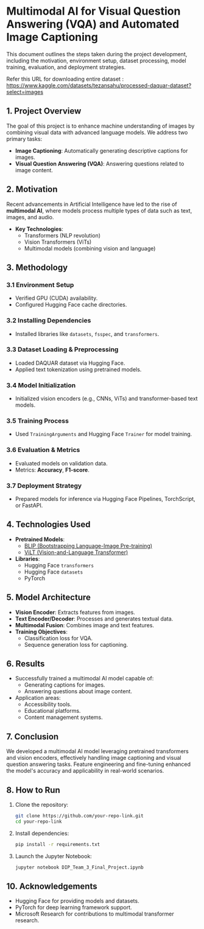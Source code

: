 # Multimodal AI for Visual Question Answering (VQA) and Automated Image Captioning

This document outlines the steps taken during the project development, including the motivation, environment setup, dataset processing, model training, evaluation, and deployment strategies.

Refer this URL for downloading entire dataset : https://www.kaggle.com/datasets/tezansahu/processed-daquar-dataset?select=images

## 1. Project Overview
The goal of this project is to enhance machine understanding of images by combining visual data with advanced language models. We address two primary tasks:

- **Image Captioning**: Automatically generating descriptive captions for images.
- **Visual Question Answering (VQA)**: Answering questions related to image content.

## 2. Motivation
Recent advancements in Artificial Intelligence have led to the rise of **multimodal AI**, where models process multiple types of data such as text, images, and audio.

- **Key Technologies**:
  - Transformers (NLP revolution)
  - Vision Transformers (ViTs)
  - Multimodal models (combining vision and language)

## 3. Methodology
### 3.1 Environment Setup
- Verified GPU (CUDA) availability.
- Configured Hugging Face cache directories.

### 3.2 Installing Dependencies
- Installed libraries like `datasets`, `fsspec`, and `transformers`.

### 3.3 Dataset Loading & Preprocessing
- Loaded DAQUAR dataset via Hugging Face.
- Applied text tokenization using pretrained models.

### 3.4 Model Initialization
- Initialized vision encoders (e.g., CNNs, ViTs) and transformer-based text models.

### 3.5 Training Process
- Used `TrainingArguments` and Hugging Face `Trainer` for model training.

### 3.6 Evaluation & Metrics
- Evaluated models on validation data.
- Metrics: **Accuracy**, **F1-score**.

### 3.7 Deployment Strategy
- Prepared models for inference via Hugging Face Pipelines, TorchScript, or FastAPI.

## 4. Technologies Used
- **Pretrained Models**:
  - [BLIP (Bootstrapping Language-Image Pre-training)](https://huggingface.co/Salesforce/blip-image-captioning-base)
  - [ViLT (Vision-and-Language Transformer)](https://huggingface.co/dandelin/vilt-b32-finetuned-vqa)
- **Libraries**:
  - Hugging Face `transformers`
  - Hugging Face `datasets`
  - PyTorch

## 5. Model Architecture
- **Vision Encoder**: Extracts features from images.
- **Text Encoder/Decoder**: Processes and generates textual data.
- **Multimodal Fusion**: Combines image and text features.
- **Training Objectives**:
  - Classification loss for VQA.
  - Sequence generation loss for captioning.

## 6. Results
- Successfully trained a multimodal AI model capable of:
  - Generating captions for images.
  - Answering questions about image content.
- Application areas:
  - Accessibility tools.
  - Educational platforms.
  - Content management systems.

## 7. Conclusion
We developed a multimodal AI model leveraging pretrained transformers and vision encoders, effectively handling image captioning and visual question answering tasks. Feature engineering and fine-tuning enhanced the model's accuracy and applicability in real-world scenarios.

## 8. How to Run
1. Clone the repository:
    ```bash
    git clone https://github.com/your-repo-link.git
    cd your-repo-link
    ```

2. Install dependencies:
    ```bash
    pip install -r requirements.txt
    ```

3. Launch the Jupyter Notebook:
    ```bash
    jupyter notebook DIP_Team_3_Final_Project.ipynb
    ```

## 10. Acknowledgements
- Hugging Face for providing models and datasets.
- PyTorch for deep learning framework support.
- Microsoft Research for contributions to multimodal transformer research.
